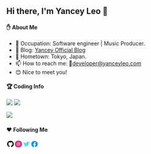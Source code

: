 ## Hi there, I'm Yancey Leo 👋

<!--
**YanceyOfficial/YanceyOfficial** is a ✨ _special_ ✨ repository because its `README.md` (this file) appears on your GitHub profile.

Here are some ideas to get you started:

- 🔭 I’m currently working on ...
- 🌱 I’m currently learning ...
- 👯 I’m looking to collaborate on ...
- 🔭 I'm currently working on ...
- 🤔 I’m looking for help with ...
- 💬 Ask me about ...
- 📫 How to reach me: ...
- 😄 Pronouns: ...
- ⚡ Fun fact: ...
-->

#### :raised_hand: About Me

- 🌱 Occupation: Software engineer | Music Producer.
- 🤟 Blog: [Yancey Official Blog](https://www.yanceyleo.com)
- 🏡 Hometown: Tokyo, Japan.
- 📫 How to reach me: 💌developer@yanceyleo.com
- 😊 Nice to meet you!

<!-- #### 🛠 Languages and Tools

<p>
  <code><img height="20" src="./assets/JavaScript.png"></code>
  <code><img height="20" src="./assets/typescript.png"></code>
  <code><img height="20" src="./assets/Vue.png"></code>
  <code><img height="20" src="./assets/react.png"></code>
  <code><img height="20" src="./assets/nodejs.png"></code>
  <code><img height="20" src="./assets/java.png"></code>
  <code><img height="20" src="./assets/python.png"></code>
  <code><img height="20" src="./assets/html.png"></code>
  <code><img height="20" src="./assets/css.png"></code>
  <code><img height="20" src="./assets/scss.png"></code>
  <code><img height="20" src="./assets/less.png"></code>
  <code><img height="20" src="./assets/android.png"></code>
  <code><img height="20" src="./assets/c.png"></code>
  <code><img height="20" src="./assets/sql.png"></code>
</p> -->
  
#### :trophy: Coding Info

<p>
  <img height="186em" src="https://github-readme-stats.vercel.app/api?username=YanceyOfficial&show_icons=true&theme=gruvbox&include_all_commits=true&show_owner=true"/>
  <img height="186em" src="https://github-readme-stats-anuraghazra1.vercel.app/api/top-langs/?username=YanceyOfficial&langs_count=10&layout=compact&theme=gruvbox"/>
</p>

<p>
  <img height="286em" src="https://activity-graph.herokuapp.com/graph?username=YanceyOfficial&theme=xcode"/>
</p>

#### :hearts: Following Me

<a href="https://github.com/YanceyOfficial">
  <img align="left" alt="YanceyOfficial | GitHub" width="21px" height="20" src="./assets/github.svg" /></a>
<a href="https://www.instagram.com/yanceyofficial">
  <img align="left" alt="YanceyOfficial | Instagram" width="21px" height="20" src="./assets/instagram.svg" /></a>
<a href="https://twitter.com/YanceyOfficial">
  <img align="left" alt="YanceyOfficial | Twitter" width="21px" height="20" src="./assets/twitter.svg" /></a>
<a href="https://www.facebook.com/yancey.leo.79/">
  <img align="left" alt="YanceyOfficial | Facebook" width="21px" height="20" src="./assets/facebook.svg" /></a>

